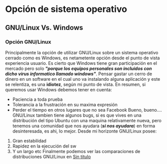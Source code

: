 # Opción de sistema operativo
## GNU/Linux Vs. Windows 
### Opción GNU/Linux

Principalmente la opción de utilizar GNU/Linux sobre un sistema operativo cerrado como es Windows, es netametente opción desde el punto de vista experiencia usuario. Es cierto que Windows tiene gran participación en el mercado pero solo ***"porque los equipos personales son incluidos con dicho virus informatico llamado windows"***. 
Pensar gastar un cerro de dinero en un software en el cual uno va instalando alguna aplicación y este se relentiza, es una **idiotez**, según mi punto de vista.
En resumen, si queremos usar Windows debemos tener en cuenta:
* Paciencia a toda prueba
* Tolerancia a la frustración en su maxima expresión
* Perder el tiempo en otros lugares que no sea Facebook
Bueno, bueno.... GNU/Linux tambien tiene algunos bugs, si es que vives en una distribución del tipo Ubuntu con una maquina relativamente nueva, pero tenemos una comunidad que nos ayudara (***si nos ayudara***) en forma desinteresada, es ahi, lo mejor.
Desde mi horizonte GNU/Linux posee:
1. Gran estabilidad
2. Rapidez en la ejecución del sw
3. Y un largo etc
Finalmente podemos ver las comparaciones de distribuciones GNU/Linux en [Sin titulo](http://distrowatch.com/) 
